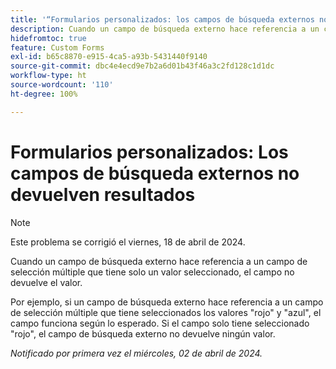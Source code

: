 ```yaml
---
title: '“Formularios personalizados: los campos de búsqueda externos no devuelven resultados”'
description: Cuando un campo de búsqueda externo hace referencia a un campo de selección múltiple que tiene solo un valor seleccionado, el campo no devuelve el valor.
hidefromtoc: true
feature: Custom Forms
exl-id: b65c8870-e915-4ca5-a93b-5431440f9140
source-git-commit: dbc4e4ecd9e7b2a6d01b43f46a3c2fd128c1d1dc
workflow-type: ht
source-wordcount: '110'
ht-degree: 100%

---
```


# Formularios personalizados: Los campos de búsqueda externos no devuelven resultados

>[!NOTE]
>
>Este problema se corrigió el viernes, 18 de abril de 2024.

Cuando un campo de búsqueda externo hace referencia a un campo de selección múltiple que tiene solo un valor seleccionado, el campo no devuelve el valor.

Por ejemplo, si un campo de búsqueda externo hace referencia a un campo de selección múltiple que tiene seleccionados los valores &quot;rojo&quot; y &quot;azul&quot;, el campo funciona según lo esperado. Si el campo solo tiene seleccionado &quot;rojo&quot;, el campo de búsqueda externo no devuelve ningún valor.

_Notificado por primera vez el miércoles, 02 de abril de 2024._
